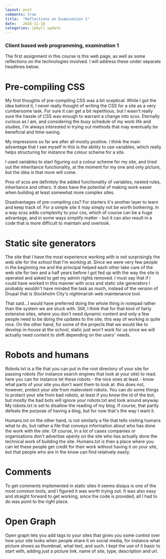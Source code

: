 ```yaml
---
layout: post
comments: true
title:  "Reflections on Examination 1"
date:   2016-11-16
categories: jekyll update
---
```


### Client based web programming, examination 1

The first assignment in this course is this web page, as well as some reflections on the technologies involved. I will address these under separate headlines below.

# Pre-compiling CSS
My first thoughts of pre-compiling CSS was a bit sceptical. While I got the idea behind it,
I never really thought of writing the CSS for a site as a very cumbersome task. For sure it can get a bit repetitious,
 but I wasn't really sure the hassle of CSS was enough to warrant a change into scss. Eternally curious as I am, and considering
 the busy schedule of my work life and studies, I'm always interested in trying out methods that may eventually be beneficial and time-saving.

 My impressions so far are after all mostly positive. I think the main advantage that I see myself in this is
 the ability to use variables, which really helps structuring for instance the colour scheme for a site.

I used variables to start figuring out a colour scheme for my site, and tried out the inheritance functionality,
at the moment for my one and only picture, but the idea is that more will come.

Pros of scss are definitely the added functionality of variables, nested rules, inheritance and others.
It does have the potential of making work easier when building at least somewhat more complex sites.

Disadvantages of pre-compiling css? For starters it's another layer to learn and keep track of. For a simple site it may simply not be worth bothering.
In a way scss adds complexity to your css, which of course can be a huge advantage, and in some ways simplify matter - but it can also result in a code that is
more difficult to maintain and overlook.

# Static site generators
The site that I have the most experience working with is not surprisingly the web site for the school that I'm working at.
Since we were very few people in the beginning me and the principal helped each other take care of the web site for two and a half years
before I got fed up with the way the site is operated and asked to get my admin rights removed. I must say that if I could have worked in this manner with scss and
static site generators I probably wouldn't have minded the task as much, instead of the version of Drupal that is Stockholm City's nightmarish web maintenance tool.

That said...I would have preferred doing the whole thing in notepad rather than the system we are stuck with. Still, I think that for that kind of fairly extensive sites,
where you don't need dynamic content and only a few people need to be doing the updates to the site, this way of working is quite nice. On the other hand, for some of the
projects that we would like to develop in-house at the school, static just won't work for us since we will actually need content to shift depending on the users' needs.

# Robots and humans
Robots.txt is a file that you can put in the root directory of your site for passing robots (for instance search engines that look at your site) to read. here you can
for instance let these robots - the nice ones at least - know what parts of your site you don't want them to look at. this does not, however, protect your site from malevolent robots.
 You can do some things to protect your site from bad robots, at least if you know the id of the bot, but mostly the bad bots will ignore your robots.txt and look around anyway.
 My robots.txt is set to disallow the reading of my blog. If course, that partly defeats the purpose of having a blog, but for now that's the way I want it.

Humans.txt on the other hand, is not similarly a file that tells visiting humans what to do, but rather a file that conveys information about who has done the work with the site.
Of course, in a lot of cases companies or organisations don't advertise openly on the site who has actually done the technical work of building the site.
Humans.txt is then a place where you can let these people get credit for their work without having it on your site, but that people who are in the know can find relatively easily.


# Comments
To get comments implemented in static sites it seems disqus is one of the most common tools, and I figured it was worth trying out. It was also easy and straight forward
to get working, since the code is provided, all I had to do was point to the right place.

# Open Graph
Open graph lets you add tags to your sites that gives you some control over how your site looks when people share it on social media, for instance what picture
shows as thumbnail, what text, and such. I kept the use of it basic to start with, adding just a picture link, name of site, type, description and url.
